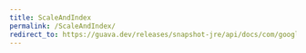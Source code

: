 ```yaml
---
title: ScaleAndIndex
permalink: /ScaleAndIndex/
redirect_to: https://guava.dev/releases/snapshot-jre/api/docs/com/google/common/math/Quantiles.ScaleAndIndex.html
---
```

